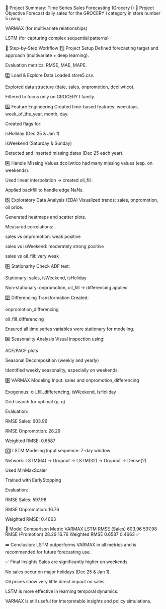 🧠 Project Summary: Time Series Sales Forecasting (Grocery I)
🎯 Project Objective
Forecast daily sales for the GROCERY I category in store number 5 using:

VARMAX (for multivariate relationships)

LSTM (for capturing complex sequential patterns)

🔄 Step-by-Step Workflow
1️⃣ Project Setup
Defined forecasting target and approach (multivariate + deep learning).

Evaluation metrics: RMSE, MAE, MAPE.

2️⃣ Load & Explore Data
Loaded store5.csv.

Explored data structure (date, sales, onpromotion, dcoilwtico).

Filtered to focus only on GROCERY I family.

3️⃣ Feature Engineering
Created time-based features: weekdays, week_of_the_year, month, day.

Created flags for:

isHoliday (Dec 25 & Jan 1)

isWeekend (Saturday & Sunday)

Detected and inserted missing dates (Dec 25 each year).

4️⃣ Handle Missing Values
dcoilwtico had many missing values (esp. on weekends).

Used linear interpolation → created oil_fill.

Applied backfill to handle edge NaNs.

5️⃣ Exploratory Data Analysis (EDA)
Visualized trends: sales, onpromotion, oil price.

Generated heatmaps and scatter plots.

Measured correlations:

sales vs onpromotion: weak positive

sales vs isWeekend: moderately strong positive

sales vs oil_fill: very weak

6️⃣ Stationarity Check
ADF test:

Stationary: sales, isWeekend, isHoliday

Non-stationary: onpromotion, oil_fill → differencing applied

7️⃣ Differencing Transformation
Created:

onpromotion_differencing

oil_fill_differencing

Ensured all time series variables were stationary for modeling.

8️⃣ Seasonality Analysis
Visual inspection using:

ACF/PACF plots

Seasonal Decomposition (weekly and yearly)

Identified weekly seasonality, especially on weekends.

9️⃣ VARMAX Modeling
Input: sales and onpromotion_differencing

Exogenous: oil_fill_differencing, isWeekend, isHoliday

Grid search for optimal (p, q)

Evaluation:

RMSE Sales: 603.96

RMSE Onpromotion: 28.29

Weighted RMSE: 0.6587

🔟 LSTM Modeling
Input sequence: 7-day window

Network: LSTM(64) → Dropout → LSTM(32) → Dropout → Dense(2)

Used MinMaxScaler

Trained with EarlyStopping

Evaluation:

RMSE Sales: 597.98

RMSE Onpromotion: 16.76

Weighted RMSE: 0.4663

🥊 Model Comparison
Metric	VARMAX	LSTM
RMSE (Sales)	603.96	597.98
RMSE (Promotion)	28.29	16.76
Weighted RMSE	0.6587	0.4663 ✅

➡️ Conclusion: LSTM outperforms VARMAX in all metrics and is recommended for future forecasting use.

✅ Final Insights
Sales are significantly higher on weekends.

No sales occur on major holidays (Dec 25 & Jan 1).

Oil prices show very little direct impact on sales.

LSTM is more effective in learning temporal dynamics.

VARMAX is still useful for interpretable insights and policy simulations.

